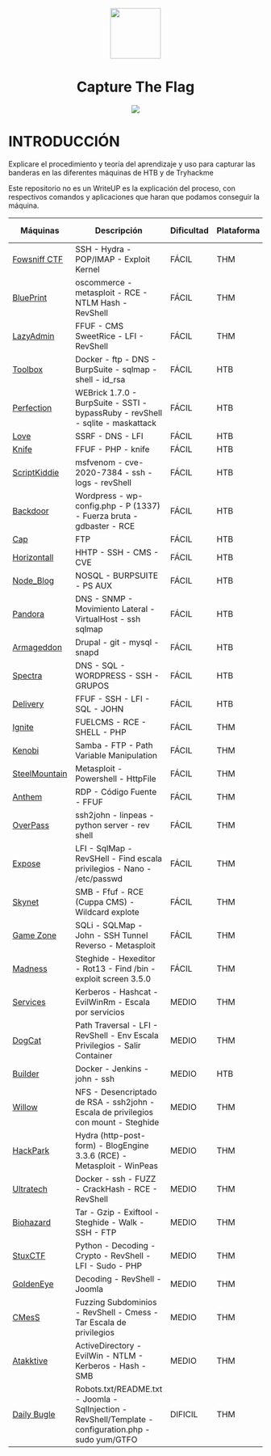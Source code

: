 <p align="center"><img height=100px width=100px src="https://github.com/user-attachments/assets/28eba669-a8dd-418a-bc8d-cc7c8e147edc"></p>

<h1 align="center">Capture The Flag</h1>

<p align="center"><img src="https://github.com/user-attachments/assets/33e80c90-ca9f-4ff4-8cae-3a9d26ec154a"></p>

# INTRODUCCIÓN

Explicare el procedimiento y teoría del aprendizaje y uso para capturar las banderas en las diferentes máquinas de HTB y de Tryhackme

Este repositorio no es un WriteUP es la explicación del proceso, con respectivos comandos y aplicaciones que haran que podamos conseguir la máquina.

Máquinas | Descripción | Dificultad | Plataforma | Sistema Operativo | Imagen | 
--- | --- | ---- | --- | ---- | --- |
[Fowsniff CTF](https://github.com/d4l1v3rd3/CTF/blob/main/easy/Fowsniff%20CTF-Thackme.md) | SSH - Hydra - POP/IMAP - Exploit Kernel | FÁCIL | THM | LINUX |
[BluePrint](https://github.com/d4l1v3rd3/CTF/blob/main/easy/Blueprint-Thackme.md) | oscommerce - metasploit - RCE - NTLM Hash - RevShell | FÁCIL | THM | WINDOWS |
[LazyAdmin](https://github.com/d4l1v3rd3/CTF/blob/main/easy/LazyAdmin-Thackme.md) | FFUF - CMS SweetRice - LFI - RevShell | FÁCIL | THM | LINUX |
[Toolbox](https://github.com/D4l1-web/HTB/blob/main/easy/Toolbox-HTB.md)  | Docker - ftp - DNS - BurpSuite - sqlmap - shell - id_rsa | FÁCIL | HTB | LINUX | 
[Perfection](https://github.com/D4l1-web/HTB/blob/main/easy/Perfection-HTB.md) | WEBrick 1.7.0 - BurpSuite - SSTI - bypassRuby - revShell  - sqlite  - maskattack | FÁCIL | HTB | LINUX |
[Love](https://github.com/D4l1-web/HTB/blob/main/easy/Love-HTB.md) | SSRF - DNS - LFI | FÁCIL | HTB | WINDOWS |
[Knife](https://github.com/D4l1-web/HTB/blob/main/easy/Knife-HTB.md) | FFUF - PHP - knife | FÁCIL | HTB | LINUX |
[ScriptKiddie](https://github.com/D4l1-web/HTB/blob/main/easy/ScriptKiddie-HTB.md) | msfvenom - cve-2020-7384 - ssh - logs - revShell | FÁCIL | HTB | LINUX |
[Backdoor](https://github.com/D4l1-web/HTB-Maquinas/blob/main/easy/Backdoor-HTB.md) | Wordpress - wp-config.php - P (1337) - Fuerza bruta - gdbaster - RCE | FÁCIL | HTB | LINUX |
[Cap](https://github.com/D4l1-web/HTB-Maquinas/blob/main/easy/CAP-HTB.md) | FTP | FÁCIL | HTB | LINUX |
[Horizontall](https://github.com/D4l1-web/HTB-Maquinas/blob/main/easy/HTB-Horizontall.md) | HHTP - SSH - CMS - CVE | FÁCIL | HTB | LINUX |
[Node_Blog](https://github.com/D4l1-web/HTB-Maquinas/blob/main/easy/NodeBlog-HTB.md) | NOSQL - BURPSUITE - PS AUX | FÁCIL | HTB | LINUX | 
[Pandora](https://github.com/D4l1-web/HTB-Maquinas/blob/main/easy/Pandora-HTB(sin%20terminar).md) | DNS - SNMP - Movimiento Lateral - VirtualHost - ssh sqlmap | FÁCIL | HTB | LINUX |
[Armageddon](https://github.com/D4l1-web/HTB/blob/main/easy/Armageddon-HTB.md) | Drupal - git - mysql - snapd | FÁCIL | HTB | LINUX |
[Spectra](https://github.com/D4l1-web/HTB/blob/main/easy/Spectra-HTB.md) | DNS - SQL - WORDPRESS - SSH - GRUPOS | FÁCIL | HTB | LINUX | 
[Delivery](https://github.com/D4l1-web/HTB/blob/main/easy/HTB-Delivery.md) | FFUF - SSH - LFI - SQL - JOHN | FÁCIL | HTB | LINUX |
[Ignite](https://github.com/d4l1v3rd3/CTF/blob/main/easy/IGNITE-THackme.md) | FUELCMS - RCE - SHELL - PHP | FÁCIL | THM | LINUX |
[Kenobi](https://github.com/d4l1v3rd3/CTF/blob/main/easy/Kenobi-THM.md) | Samba - FTP - Path Variable Manipulation | FÁCIL | THM | LINUX |
[SteelMountain](https://github.com/d4l1v3rd3/CTF/blob/main/easy/SteelMountain-THM.md) | Metasploit - Powershell - HttpFile | FÁCIL | THM | WINDOWS |
[Anthem](https://github.com/d4l1v3rd3/CTF/blob/main/easy/Anthem-THM.md) | RDP - Código Fuente - FFUF | FÁCIL | THM | WINDOWS |
[OverPass](https://github.com/d4l1v3rd3/CTF/blob/main/easy/Overpass-THM.md) | ssh2john - linpeas - python server - rev shell | FÁCIL | THM | LINUX |
[Expose](https://github.com/d4l1v3rd3/CTF/blob/main/easy/Expose-THM.md) | LFI - SqlMap - RevSHell - Find escala privilegios - Nano - /etc/passwd | FÁCIL | THM | LINUX | 
[Skynet](https://github.com/d4l1v3rd3/CTF/blob/main/easy/Skynet-THM.md) | SMB - Ffuf - RCE (Cuppa CMS) - Wildcard explote | FÁCIL | THM | LINUX | <img width=50px height=50px src="https://github.com/user-attachments/assets/92ea4e8a-74ca-464b-84dd-7237bcf265a7">
[Game Zone](https://github.com/d4l1v3rd3/CTF/blob/main/easy/Game_Zone-THM.md) | SQLi - SQLMap - John - SSH Tunnel Reverso - Metasploit | FÁCIL | THM | LINUX | <img width=50px height=50px src="https://github.com/user-attachments/assets/63a8d4ca-04f6-4546-b6fd-e271f7bad2b8">
[Madness](https://github.com/d4l1v3rd3/CTF/blob/main/easy/Madness-THM.md) | Steghide - Hexeditor - Rot13 - Find /bin - exploit screen 3.5.0 | FÁCIL | THM | LINUX | <img width=50px height=50px src="https://github.com/user-attachments/assets/9befdd43-bd85-433d-8d33-350e6c2da193">
[Services](https://github.com/d4l1v3rd3/CTF/blob/main/Medium/Services-THM.md) | Kerberos - Hashcat - EvilWinRm - Escala por servicios | MEDIO | THM | WINDOWS | <img width=50px height=50px src="https://github.com/user-attachments/assets/94ca00b0-9dc2-4b15-8ca6-6e4b0cd19362"> |
[DogCat](https://github.com/d4l1v3rd3/CTF/blob/main/Medium/Dogcat-THM.md) | Path Traversal - LFI - RevShell - Env Escala Privilegios - Salir Container | MEDIO | THM | LINUX | <img width=50px height=50px src="https://github.com/user-attachments/assets/d706f19b-b548-4f24-b9ec-bc98b6f78aa4">
[Builder](https://github.com/D4l1-web/HTB/blob/main/Medium/Builder-HTB.md) | Docker - Jenkins - john - ssh | MEDIO | HTB | LINUX |
[Willow](https://github.com/d4l1v3rd3/CTF/blob/main/Medium/Willow-THM.md) | NFS - Desencriptado de RSA - ssh2john - Escala de privilegios con mount - Steghide | MEDIO | THM | LINUX | <img width=50px height=50px src="https://github.com/user-attachments/assets/e5a4a9a5-f110-4a51-9c0f-9c0bcc6027a0">
[HackPark](https://github.com/d4l1v3rd3/CTF/blob/main/Medium/HackPark-THM.md) | Hydra (http-post-form) - BlogEngine 3.3.6 (RCE) - Metasploit - WinPeas | MEDIO | THM | WINDOWS | <img width=50px height=50px src="https://github.com/user-attachments/assets/f4fb2ad3-5605-4479-843d-9c2cfc9ea371">
[Ultratech](https://github.com/d4l1v3rd3/CTF/blob/main/Medium/UltraTech-THB.md) | Docker - ssh - FUZZ - CrackHash - RCE - RevShell | MEDIO | THM | LINUX |
[Biohazard](https://github.com/d4l1v3rd3/CTF/blob/main/Medium/Biohazard-THM.md) | Tar - Gzip - Exiftool - Steghide - Walk - SSH - FTP | MEDIO | THM | LINUX |
[StuxCTF](https://github.com/d4l1v3rd3/CTF/blob/main/Medium/StuxCTF-THM.md) | Python - Decoding - Crypto - RevShell - LFI - Sudo - PHP | MEDIO | THM | LINUX |
[GoldenEye](https://github.com/d4l1v3rd3/CTF/blob/main/Medium/GoldenEye-THM.md) | Decoding - RevShell - Joomla | MEDIO | THM | LINUX |
[CMesS](https://github.com/d4l1v3rd3/CTF/blob/main/Medium/CMesS-THM.md) | Fuzzing Subdominios - RevShell - Cmess - Tar Escala de privilegios | MEDIO | THM | LINUX |
[Atakktive](https://github.com/d4l1v3rd3/CTF/blob/main/Medium/Attacktive_Directory-THM.md) | ActiveDirectory - EvilWin - NTLM - Kerberos - Hash - SMB | MEDIO | THM | WINDOWS |
[Daily Bugle](https://github.com/d4l1v3rd3/CTF/blob/main/Hard/Daily_Bugle-THM.md) | Robots.txt/README.txt - Joomla - SqlInjection - RevShell/Template - configuration.php - sudo yum/GTFO | DIFICIL | THM | LINUX | <img width=50px height=50px src="https://github.com/user-attachments/assets/3529753c-2c45-4528-855e-16d9cfd22ede">

